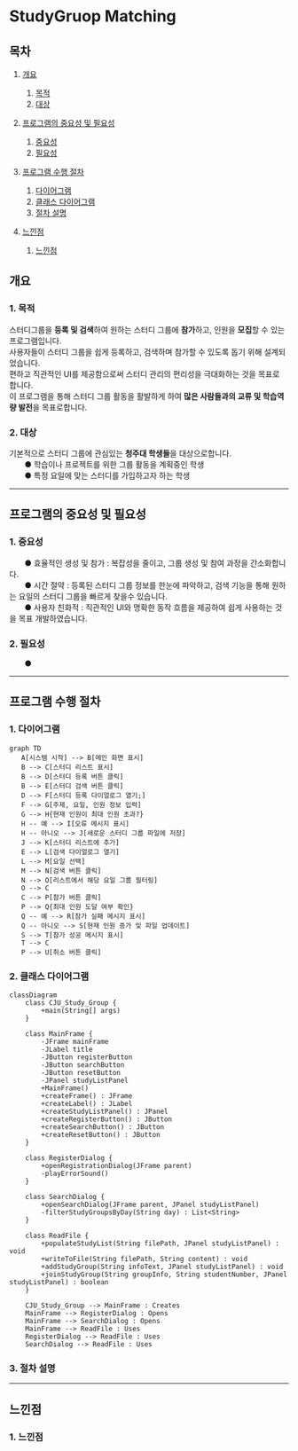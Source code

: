 # StudyGruop Matching

## 목차
1. [개요](#개요)
    1. [목적](#1-목적)
    2. [대상](#2-대상)
   

2. [프로그램의 중요성 및 필요성](#프로그램의-중요성-및-필요성) 
    1. [중요성](#1-중요성)
    2. [필요성](#2-필요성)


3. [프로그램 수행 절차](#프로그램-수행-절차)
    1. [다이어그램](#1-다이어그램)
    2. [클래스 다이어그램](#2-클래스-다이어그램)
    3. [절차 설명](#3-절차-설명)


4. [느낀점](#느낀점)
   1. [느낀점](#1-느낀점)


## 개요
### 1. 목적
스터디그룹을 **등록 및 검색**하여 원하는 스터디 그룹에 **참가**하고, 인원을 **모집**할 수 있는 프로그램입니다.    
사용자들이 스터디 그룹을 쉽게 등록하고, 검색하며 참가할 수 있도록 돕기 위해 설계되었습니다.        
편하고 직관적인 UI를 제공함으로써 스터디 관리의 편리성을 극대화하는 것을 목표로 합니다.    
이 프로그램을 통해 스터디 그룹 활동을 활발하게 하여 **많은 사람들과의 교류 및 학습역량 발전**을 목표로합니다.


### 2. 대상
기본적으로 스터디 그룹에 관심있는 **청주대 학생들**을 대상으로합니다.  
&nbsp;&nbsp;&nbsp;&nbsp;&nbsp;&nbsp; ● 학습이나 프로젝트를 위한 그룹 활동을 계획중인 학생  
&nbsp;&nbsp;&nbsp;&nbsp;&nbsp;&nbsp; ● 특정 요일에 맞는 스터디를 가입하고자 하는 학생

---

## 프로그램의 중요성 및 필요성
### 1. 중요성  
&nbsp;&nbsp;&nbsp;&nbsp;&nbsp;&nbsp; ● 효율적인 생성 및 참가 : 복잡성을 줄이고, 그룹 생성 및 참여 과정을 간소화합니다.   
&nbsp;&nbsp;&nbsp;&nbsp;&nbsp;&nbsp; ● 시간 절약 : 등록된 스터디 그룹 정보를 한눈에 파악하고, 검색 기능을 통해 원하는 요일의 스터디 그룹을 빠르게 찾을수 있습니다.      
&nbsp;&nbsp;&nbsp;&nbsp;&nbsp;&nbsp; ● 사용자 친화적 : 직관적인 UI와 명확한 동작 흐름을 제공하여 쉽게 사용하는 것을 목표 개발하였습니다.

### 2. 필요성
&nbsp;&nbsp;&nbsp;&nbsp;&nbsp;&nbsp; ● 

---

## 프로그램 수행 절차
### 1. 다이어그램
```mermaid
graph TD
   A[시스템 시작] --> B[메인 화면 표시]
   B --> C[스터디 리스트 표시]
   B --> D[스터디 등록 버튼 클릭]
   B --> E[스터디 검색 버튼 클릭]
   D --> F[스터디 등록 다이얼로그 열기;]
   F --> G[주제, 요일, 인원 정보 입력]
   G --> H{현재 인원이 최대 인원 초과?}
   H -- 예 --> I[오류 메시지 표시] 
   H -- 아니오 --> J[새로운 스터디 그룹 파일에 저장]
   J --> K[스터디 리스트에 추가]
   E --> L[검색 다이얼로그 열기]
   L --> M[요일 선택]
   M --> N[검색 버튼 클릭]
   N --> O[리스트에서 해당 요일 그룹 필터링]
   O --> C
   C --> P[참가 버튼 클릭]
   P --> Q{최대 인원 도달 여부 확인}
   Q -- 예 --> R[참가 실패 메시지 표시]
   Q -- 아니오 --> S[현재 인원 증가 및 파일 업데이트]
   S --> T[참가 성공 메시지 표시]
   T --> C
   P --> U[취소 버튼 클릭]
```

### 2. 클래스 다이어그램
```mermaid
classDiagram
    class CJU_Study_Group {
        +main(String[] args)
    }

    class MainFrame {
        -JFrame mainFrame
        -JLabel title
        -JButton registerButton
        -JButton searchButton
        -JButton resetButton
        -JPanel studyListPanel
        +MainFrame()
        +createFrame() : JFrame
        +createLabel() : JLabel
        +createStudyListPanel() : JPanel
        +createRegisterButton() : JButton
        +createSearchButton() : JButton
        +createResetButton() : JButton
    }

    class RegisterDialog {
        +openRegistrationDialog(JFrame parent)
        -playErrorSound()
    }

    class SearchDialog {
        +openSearchDialog(JFrame parent, JPanel studyListPanel)
        -filterStudyGroupsByDay(String day) : List<String>
    }

    class ReadFile {
        +populateStudyList(String filePath, JPanel studyListPanel) : void
        +writeToFile(String filePath, String content) : void
        +addStudyGroup(String infoText, JPanel studyListPanel) : void
        +joinStudyGroup(String groupInfo, String studentNumber, JPanel studyListPanel) : boolean
    }

    CJU_Study_Group --> MainFrame : Creates
    MainFrame --> RegisterDialog : Opens
    MainFrame --> SearchDialog : Opens
    MainFrame --> ReadFile : Uses
    RegisterDialog --> ReadFile : Uses
    SearchDialog --> ReadFile : Uses
```
### 3. 절차 설명

---

## 느낀점
### 1. 느낀점
